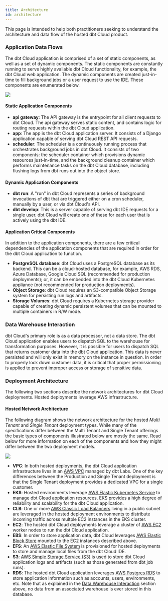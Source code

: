 ```yaml
---
title: Architecture
id: architecture
---
```


This page is intended to help both practitioners seeking to understand the architecture and data flow of the hosted dbt Cloud product.

### Application Data Flows

The dbt Cloud application is comprised of a set of static components, as well as a set of dynamic components. The static components are constantly running to serve highly available dbt Cloud functionality, for example, the dbt Cloud web application. The dynamic components are created just-in-time to fill background jobs or a user request to use the IDE. These components are enumerated below.

<img src="/img/docs/dbt-cloud/on-premises/data-flows.png" />

#### Static Application Components

- **api gateway**: The API gateway is the entrypoint for all client requests to dbt Cloud. The api gateway serves static content, and contains logic for routing requests within the dbt Cloud application.
- **app**: The app is the dbt Cloud application server. It consists of a Django application capable of serving dbt Cloud REST API requests.
- **scheduler**: The scheduler is a continuously running process that orchestrates background jobs in dbt Cloud. It consists of two components: the scheduler container which provisions dynamic resources just-in-time, and the background cleanup container which performs maintenance tasks on the dbt Cloud database, including flushing logs from dbt runs out into the object store.

#### Dynamic Application Components

- **dbt run**: A "run" in dbt Cloud represents a series of background invocations of dbt that are triggered either on a cron scheduler, manually by a user, or via dbt Cloud's API.
- **dbt develop**: This is a server capable of serving dbt IDE requests for a single user. dbt Cloud will create one of these for each user that is actively using the dbt IDE.

#### Application Critical Components

In addition to the application components, there are a few critical dependencies of the application components that are required in order for the dbt Cloud application to function.

- **PostgreSQL database**: dbt Cloud uses a PostgreSQL database as its backend. This can be a cloud-hosted database, for example, AWS RDS, Azure Database, Google Cloud SQL (recommended for production deployments); or, it can be embedded into the dbt Cloud Kubernetes appliance (not recommended for production deployments).
- **Object Storage**: dbt Cloud requires an S3-compatible Object Storage system for persisting run logs and artifacts.
- **Storage Volumes**: dbt Cloud requires a Kubernetes storage provider capable of creating dynamic persistent volumes that can be mounted to multiple containers in R/W mode.

### Data Warehouse Interaction

dbt Cloud's primary role is as a data processor, not a data store. The dbt Cloud application enables users to dispatch SQL to the warehouse for transformation purposes. However, it is possible for users to dispatch SQL that returns customer data into the dbt Cloud application. This data is never persisted and will only exist in memory on the instance in question. In order to properly lock down customer data, it is critical that proper  permissioning is applied to prevent improper access or storage of sensitive data.

### Deployment Architecture

The following two sections describe the network architectures for dbt Cloud deployments. Hosted deployments leverage AWS infrastructure.

#### Hosted Network Architecture

The following diagram shows the network architecture for the hosted _Multi Tenant_ and _Single Tenant_ deployment types. While many of the specifications differ between the Multi Tenant and Single Tenant offerings the basic types of components illustrated below are mostly the same. Read below for more information on each of the components and how they might differ between the two deployment models.

<img src="/img/docs/dbt-cloud/deployment/aws-network-architecture.png" />

- **VPC**: In both hosted deployments, the dbt Cloud application infrastructure lives in an [AWS VPC](https://aws.amazon.com/vpc/) managed by dbt Labs. One of the key differences between the Production and Single Tenant deployment is that the Single Tenant deployment provides a dedicated VPC for a single customer.
- **EKS**: Hosted environments leverage [AWS Elastic Kubernetes Service](https://aws.amazon.com/eks/) to manage dbt Cloud application resources. EKS provides a high degree of reliability and scalability for the dbt Cloud application.
- **CLB**: One or more [AWS Classic Load Balancers](https://aws.amazon.com/elasticloadbalancing/) living in a public subnet are leveraged in the hosted deployment environments to distribute incoming traffic across multple EC2 instances in the EKS cluster.
- **EC2**: The hosted dbt Cloud deployments leverage a cluster of [AWS EC2](https://aws.amazon.com/ec2/) worker nodes to run the dbt Cloud application.
- **EBS**: In order to store application data, dbt Cloud leverages [AWS Elastic Block Store](https://aws.amazon.com/ebs/) mounted to the EC2 instances described above.
- **EFS**: An [AWS Elastic File System](https://aws.amazon.com/efs/) is provisioned for hosted deployments to store and manage local files from the dbt Cloud IDE.
- **S3**: [AWS Simple Storage Service (S3)](https://aws.amazon.com/s3/) is used to store dbt Cloud application logs and artifacts (such as those generated from dbt job runs).
- **RDS**: The hosted dbt Cloud application leverages [AWS Postgres RDS](https://aws.amazon.com/rds/postgresql/) to store application information such as accounts, users, environments, etc. Note that as explained in the [Data Warehouse Interaction](#data-warehouse-interaction) section above, no data from an associated warehouse is ever stored in this database.
